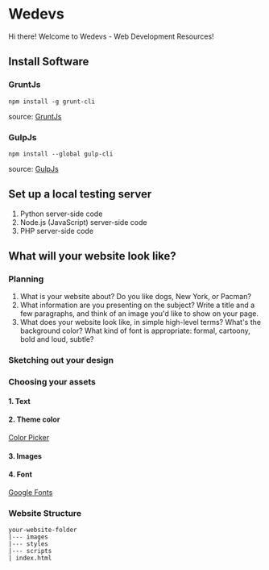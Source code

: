 # Wedevs
Hi there! Welcome to Wedevs - Web Development Resources!

## Install Software
### GruntJs
`npm install -g grunt-cli`

source: [GruntJs](https://gruntjs.com/getting-started)

### GulpJs
`npm install --global gulp-cli`

source: [GulpJs](https://github.com/gulpjs/gulp/blob/master/docs/getting-started.md)

## Set up a local testing server
1. Python server-side code
2. Node.js (JavaScript) server-side code
3. PHP server-side code

## What will your website look like?
### Planning
1. What is your website about? Do you like dogs, New York, or Pacman?
2. What information are you presenting on the subject? Write a title and a few paragraphs, and think of an image you'd like to show on your page.
3. What does your website look like, in simple high-level terms? What's the background color? What kind of font is appropriate: formal, cartoony, bold and loud, subtle?

### Sketching out your design

### Choosing your assets
#### 1. Text
#### 2. Theme color
[Color Picker](https://developer.mozilla.org/en-US/docs/Web/CSS/CSS_Colors/Color_picker_tool)

#### 3. Images
#### 4. Font
[Google Fonts](http://www.google.com/fonts)

### Website Structure
```
your-website-folder
|--- images
|--- styles
|--- scripts
| index.html
```